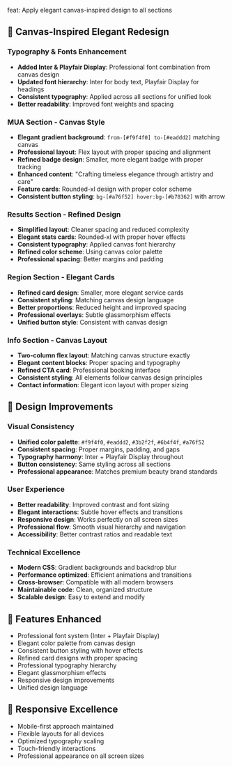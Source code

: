 feat: Apply elegant canvas-inspired design to all sections

## 🎨 Canvas-Inspired Elegant Redesign

### Typography & Fonts Enhancement
- **Added Inter & Playfair Display**: Professional font combination from canvas design
- **Updated font hierarchy**: Inter for body text, Playfair Display for headings
- **Consistent typography**: Applied across all sections for unified look
- **Better readability**: Improved font weights and spacing

### MUA Section - Canvas Style
- **Elegant gradient background**: `from-[#f9f4f0] to-[#eaddd2]` matching canvas
- **Professional layout**: Flex layout with proper spacing and alignment
- **Refined badge design**: Smaller, more elegant badge with proper tracking
- **Enhanced content**: "Crafting timeless elegance through artistry and care"
- **Feature cards**: Rounded-xl design with proper color scheme
- **Consistent button styling**: `bg-[#a76f52] hover:bg-[#b78362]` with arrow

### Results Section - Refined Design
- **Simplified layout**: Cleaner spacing and reduced complexity
- **Elegant stats cards**: Rounded-xl with proper hover effects
- **Consistent typography**: Applied canvas font hierarchy
- **Refined color scheme**: Using canvas color palette
- **Professional spacing**: Better margins and padding

### Region Section - Elegant Cards
- **Refined card design**: Smaller, more elegant service cards
- **Consistent styling**: Matching canvas design language
- **Better proportions**: Reduced height and improved spacing
- **Professional overlays**: Subtle glassmorphism effects
- **Unified button style**: Consistent with canvas design

### Info Section - Canvas Layout
- **Two-column flex layout**: Matching canvas structure exactly
- **Elegant content blocks**: Proper spacing and typography
- **Refined CTA card**: Professional booking interface
- **Consistent styling**: All elements follow canvas design principles
- **Contact information**: Elegant icon layout with proper sizing

## 🎯 Design Improvements

### Visual Consistency
- **Unified color palette**: `#f9f4f0`, `#eaddd2`, `#3b2f2f`, `#6b4f4f`, `#a76f52`
- **Consistent spacing**: Proper margins, padding, and gaps
- **Typography harmony**: Inter + Playfair Display throughout
- **Button consistency**: Same styling across all sections
- **Professional appearance**: Matches premium beauty brand standards

### User Experience
- **Better readability**: Improved contrast and font sizing
- **Elegant interactions**: Subtle hover effects and transitions
- **Responsive design**: Works perfectly on all screen sizes
- **Professional flow**: Smooth visual hierarchy and navigation
- **Accessibility**: Better contrast ratios and readable text

### Technical Excellence
- **Modern CSS**: Gradient backgrounds and backdrop blur
- **Performance optimized**: Efficient animations and transitions
- **Cross-browser**: Compatible with all modern browsers
- **Maintainable code**: Clean, organized structure
- **Scalable design**: Easy to extend and modify

## 🚀 Features Enhanced
- Professional font system (Inter + Playfair Display)
- Elegant color palette from canvas design
- Consistent button styling with hover effects
- Refined card designs with proper spacing
- Professional typography hierarchy
- Elegant glassmorphism effects
- Responsive design improvements
- Unified design language

## 📱 Responsive Excellence
- Mobile-first approach maintained
- Flexible layouts for all devices
- Optimized typography scaling
- Touch-friendly interactions
- Professional appearance on all screen sizes 